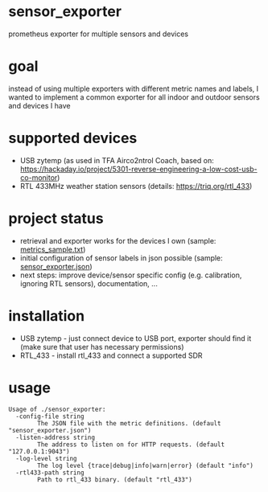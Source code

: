 # sensor_exporter
prometheus exporter for multiple sensors and devices 

# goal
instead of using multiple exporters with different metric names and labels, I wanted to implement a common exporter for all indoor and outdoor sensors and devices I have

# supported devices
- USB zytemp (as used in TFA Airco2ntrol Coach, based on: https://hackaday.io/project/5301-reverse-engineering-a-low-cost-usb-co-monitor)
- RTL 433MHz weather station sensors (details: https://triq.org/rtl_433)

# project status
- retrieval and exporter works for the devices I own (sample: [metrics_sample.txt](metrics_sample.txt))
- initial configuration of sensor labels in json possible (sample: [sensor_exporter.json](sensor_exporter.json))
- next steps: improve device/sensor specific config (e.g. calibration, ignoring RTL sensors), documentation, ...

# installation
- USB zytemp - just connect device to USB port, exporter should find it (make sure that user has necessary permissions)
- RTL_433 - install rtl_433 and connect a supported SDR

# usage
```
Usage of ./sensor_exporter:
  -config-file string
        The JSON file with the metric definitions. (default "sensor_exporter.json")
  -listen-address string
        The address to listen on for HTTP requests. (default "127.0.0.1:9043")
  -log-level string
        The log level {trace|debug|info|warn|error} (default "info")
  -rtl433-path string
        Path to rtl_433 binary. (default "rtl_433")
```
